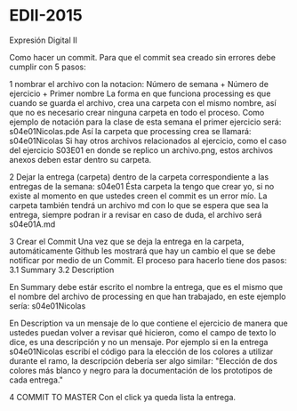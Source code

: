 # EDII-2015
Expresión Digital II

Como hacer un commit.
Para que el commit sea creado sin errores debe cumplir con 5 pasos:

1 nombrar el archivo con la notacion:
Número de semana + Número de ejercicio + Primer nombre
La forma en que funciona processing es que cuando se guarda el archivo, crea una carpeta con el mismo nombre, así que no es necesario crear ninguna carpeta en todo el proceso.
Como ejemplo de notación para la clase de esta semana el primer ejercicio será:
s04e01Nicolas.pde
Así la carpeta que processing crea se llamará:
s04e01Nicolas
Si hay otros archivos relacionados al ejercicio, como el caso del ejercicio S03E01 en donde se replico un archivo.png, estos archivos anexos deben estar dentro su carpeta.

2 Dejar la entrega (carpeta) dentro de la carpeta correspondiente a las entregas de la semana:
s04e01
Ésta carpeta la tengo que crear yo, si no existe al momento en que ustedes creen el commit es un error mío.
La carpeta también tendrá un archivo md con lo que se espera que sea la entrega, siempre podran ir a revisar en caso de duda, el archivo será s04e01A.md

3 Crear el Commit
Una vez que se deja la entrega en la carpeta, automáticamente Github les mostrará que hay un cambio el que se debe notificar por medio de un Commit. 
El proceso para hacerlo tiene dos pasos:
3.1 Summary
3.2 Description

En Summary debe estár escrito el nombre la entrega, que es el mismo que el nombre del archivo de processing en que han trabajado, en este ejemplo sería: s04e01Nicolas

En Description va un mensaje de lo que contiene el ejercicio de manera que ustedes puedan volver a revisar qué hicieron, como el campo de texto lo dice, es una descripción y no un mensaje. Por ejemplo si en la entrega s04e01Nicolas escribí el código para la elección de los colores a utilizar durante el ramo, la descripción debería ser algo similar:
"Elección de dos colores más blanco y negro para la documentación de los prototipos de cada entrega."

4 COMMIT TO MASTER
Con el click ya queda lista la entrega. 